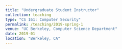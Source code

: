 ```yaml
---
title: "Undergraduate Student Instructor"
collection: teaching
type: "CS 161: Computer Security"
permalink: /teaching/2019-spring-1
venue: "UC Berkeley, Computer Science Department"
date: 2019-01
location: "Berkeley, CA"
---
```

